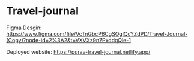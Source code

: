 # Travel-journal

Figma Desgin:
https://www.figma.com/file/VcTnGbcP6CgSQglQcYZdPD/Travel-Journal-(Copy)?node-id=2%3A2&t=VXVXz9n7PxddqQle-1

Deployed website:
https://purav-travel-journal.netlify.app/
